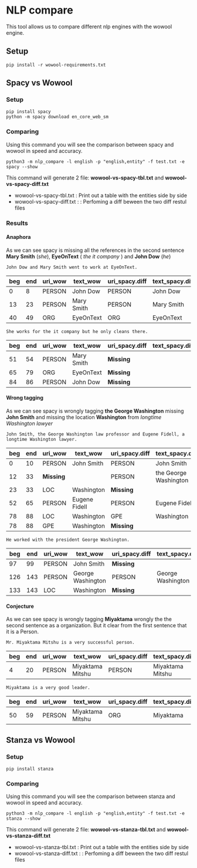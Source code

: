 # NLP compare

This tool allows us to compare different nlp engines with the wowool engine.

## Setup

    pip install -r wowool-requirements.txt


## Spacy vs Wowool

  
### Setup

    pip install spacy
    python -m spacy download en_core_web_sm
  
### Comparing

Using this command you will see the comparison between spacy and wowool in speed and accuracy.

    python3 -m nlp_compare -l english -p "english,entity" -f test.txt -e spacy --show

This command will generate 2 file: **wowool-vs-spacy-tbl.txt** and **wowool-vs-spacy-diff.txt**

* wowool-vs-spacy-tbl.txt  : Print out a table with the entities side by side 
* wowool-vs-spacy-diff.txt : : Perfoming a diff beween the two diff restul files


### Results

#### Anaphora

As we can see spacy is missing all the references in the second sentence  **Mary Smith** (*she*), **EyeOnText** ( *the it company* )  and **John Dow** (*he*)

    John Dow and Mary Smith went to work at EyeOnText.

|   beg |   end | uri_wow   | text_wow   | uri_spacy.diff   | text_spacy.diff   |
|-------|-------|-----------|------------|------------------|-------------------|
|     0 |     8 | PERSON    | John Dow   | PERSON           | John Dow          |
|    13 |    23 | PERSON    | Mary Smith | PERSON           | Mary Smith        |
|    40 |    49 | ORG       | EyeOnText  | ORG              | EyeOnText         |


    She works for the it company but he only cleans there.

|   beg |   end | uri_wow   | text_wow   | uri_spacy.diff   | text_spacy.diff   |
|-------|-------|-----------|------------|------------------|-------------------|
|    51 |    54 | PERSON    | Mary Smith | **Missing**      |                   |
|    65 |    79 | ORG       | EyeOnText  | **Missing**      |                   |
|    84 |    86 | PERSON    | John Dow   | **Missing**      |                   |


#### Wrong tagging

As we can see spacy is wrongly tagging **the George Washington** missing **John Smith** and missing the location **Washington** from *longtime Washington lawyer*

    John Smith, the George Washington law professor and Eugene Fidell, a longtime Washington lawyer.

|   beg |   end | uri_wow     | text_wow      | uri_spacy.diff   | text_spacy.diff       |
|-------|-------|-------------|---------------|------------------|-----------------------|
|     0 |    10 | PERSON      | John Smith    | PERSON           | John Smith            |
|    12 |    33 | **Missing** |               | PERSON           | the George Washington |
|    23 |    33 | LOC         | Washington    | **Missing**      |                       |
|    52 |    65 | PERSON      | Eugene Fidell | PERSON           | Eugene Fidell         |
|    78 |    88 | LOC         | Washington    | GPE              | Washington            |
|    78 |    88 | GPE         | Washington    | **Missing**      |                       |


    He worked with the president George Washington.

|   beg |   end | uri_wow   | text_wow          | uri_spacy.diff   | text_spacy.diff   |
|-------|-------|-----------|-------------------|------------------|-------------------|
|    97 |    99 | PERSON    | John Smith        | **Missing**      |                   |
|   126 |   143 | PERSON    | George Washington | PERSON           | George Washington |
|   133 |   143 | LOC       | Washington        | **Missing**      |                   |


#### Conjecture


As we can see spacy is wrongly tagging **Miyaktama** wrongly the the second sentence as a organization.
But it clear from the first sentence that it is a Person.

    Mr. Miyaktama Mitshu is a very successful person.

|   beg |   end | uri_wow   | text_wow         | uri_spacy.diff   | text_spacy.diff   |
|-------|-------|-----------|------------------|------------------|-------------------|
|     4 |    20 | PERSON    | Miyaktama Mitshu | PERSON           | Miyaktama Mitshu  |


    Miyaktama is a very good leader.

|   beg |   end | uri_wow   | text_wow         | uri_spacy.diff   | text_spacy.diff   |
|-------|-------|-----------|------------------|------------------|-------------------|
|    50 |    59 | PERSON    | Miyaktama Mitshu | ORG              | Miyaktama         |

## Stanza vs Wowool

### Setup

    pip install stanza

### Comparing

Using this command you will see the comparison between stanza and wowool in speed and accuracy.

    python3 -m nlp_compare -l english -p "english,entity" -f test.txt -e stanza --show

This command will generate 2 file: **wowool-vs-stanza-tbl.txt** and **wowool-vs-stanza-diff.txt**

* wowool-vs-stanza-tbl.txt  : Print out a table with the entities side by side 
* wowool-vs-stanza-diff.txt : : Perfoming a diff beween the two diff restul files
